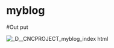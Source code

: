 # myblog
#Out put

![_D__CNCPROJECT_myblog_index html](https://github.com/sameeryengade03/myblog/assets/119597362/3717107e-72f0-43ba-939d-f64c13e2130e)
